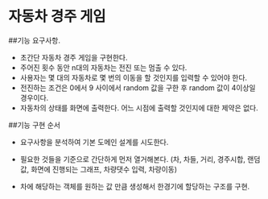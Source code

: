 # 자동차 경주 게임
##기능 요구사항.
* 초간단 자동차 경주 게임을 구현한다.
* 주어진 횟수 동안 n대의 자동차는 전진 또는 멈출 수 있다.
* 사용자는 몇 대의 자동차로 몇 번의 이동을 할 것인지를 입력할 수 있어야 한다.
* 전진하는 조건은 0에서 9 사이에서 random 값을 구한 후 random 값이 4이상일 경우이다.
* 자동차의 상태를 화면에 출력한다. 어느 시점에 출력할 것인지에 대한 제약은 없다.

##기능 구현 순서
* 요구사항을 분석하여 기본 도메인 설계를 시도한다.
 - 필요한 것들을 기준으로 간단하게 먼저 열거해본다. (차, 차들, 거리, 경주시합, 랜덤값, 화면에 진행되는 그래프, 차량댓수 입력, 차량이동)
* 차에 해당하는 객체를 원하는 값 만큼 생성해서 한경기에 할당하는 구조를 구현.